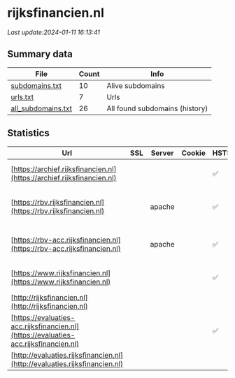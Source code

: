 # rijksfinancien.nl
*Last update:2024-01-11 16:13:41*
## Summary data
| File       | Count | Info |
|------------|-------|------|
|[subdomains.txt](/data/rijksfinancien/subdomains.txt)|10|Alive subdomains|
|[urls.txt](/data/rijksfinancien/urls.txt)|7|Urls|
|[all_subdomains.txt](/data/rijksfinancien/all_subdomains.txt)|26|All found subdomains (history)|
## Statistics
| Url | SSL | Server | Cookie | HSTS | CSP | XFO | XXP | RP | Tech |
|------------|-------|------|------|------|------|------|------|------|------|
|[https://archief.rijksfinancien.nl](https://archief.rijksfinancien.nl)| | | |:white_check_mark: |:white_check_mark: |:white_check_mark: |:white_check_mark: |Bootstrap Drupal HST...|
|[https://rbv.rijksfinancien.nl](https://rbv.rijksfinancien.nl)| |apache| |:white_check_mark: | |:white_check_mark: | |:white_check_mark: |Apache HTTP Server D...|
|[https://rbv-acc.rijksfinancien.nl](https://rbv-acc.rijksfinancien.nl)| |apache| |:white_check_mark: | |:white_check_mark: | |:white_check_mark: |Apache HTTP Server D...|
|[https://www.rijksfinancien.nl](https://www.rijksfinancien.nl)| | | |:white_check_mark: |:white_check_mark: |:white_check_mark: |:white_check_mark: |Drupal HSTS PHP|
|[http://rijksfinancien.nl](http://rijksfinancien.nl)| | | | | | | |:white_check_mark: |F5 BigIP|
|[https://evaluaties-acc.rijksfinancien.nl](https://evaluaties-acc.rijksfinancien.nl)| | | |:white_check_mark: | | | |:white_check_mark: |HSTS|
|[http://evaluaties.rijksfinancien.nl](http://evaluaties.rijksfinancien.nl)| | | | | | | |:white_check_mark: ||